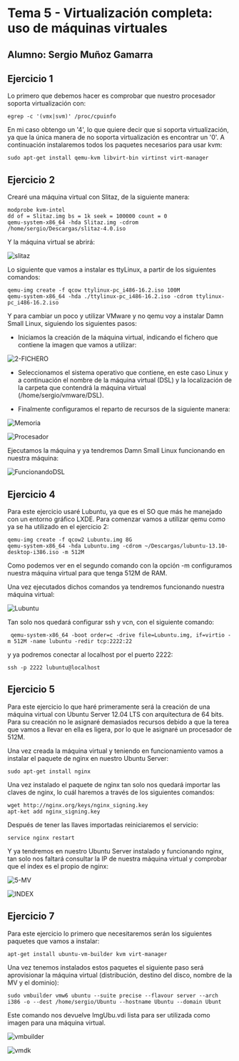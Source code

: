 # Tema 5 - Virtualización completa: uso de máquinas virtuales
## Alumno: Sergio Muñoz Gamarra

## Ejercicio 1

Lo primero que debemos hacer es comprobar que nuestro procesador soporta virtualización con:

    egrep -c '(vmx|svm)' /proc/cpuinfo
    
En mi caso obtengo un '4', lo que quiere decir que si soporta virtualización, ya que la única manera de no soporta virtualización es encontrar un '0'.
A continuación instalaremos todos los paquetes necesarios para usar kvm:

    sudo apt-get install qemu-kvm libvirt-bin virtinst virt-manager
    
    
## Ejercicio 2
    
Crearé una máquina virtual con Slitaz, de la siguiente manera:

    modprobe kvm-intel
    dd of = Slitaz.img bs = 1k seek = 100000 count = 0
    qemu-system-x86_64 -hda Slitaz.img -cdrom /home/sergio/Descargas/slitaz-4.0.iso
    
Y la máquina virtual se abrirá:

![slitaz](https://github.com/SergioMGamarra/IV---13-14/blob/master/imgTema5/slitaz.png?raw=true)


Lo siguiente que vamos a instalar es ttyLinux, a partir de los siguientes comandos:

    qemu-img create -f qcow ttylinux-pc_i486-16.2.iso 100M
    qemu-system-x86_64 -hda ./ttylinux-pc_i486-16.2.iso -cdrom ttylinux-pc_i486-16.2.iso 
    
    
Y para cambiar un poco y utilizar VMware y no qemu voy a instalar Damn Small Linux, siguiendo los siguientes pasos:

- Iniciamos la creación de la máquina virtual, indicando el fichero que contiene la imagen que vamos a utilizar:

![2-FICHERO](https://github.com/SergioMGamarra/IV---13-14/blob/master/imgTema5/2-Fichero.png?raw=true)

- Seleccionamos el sistema operativo que contiene, en este caso Linux y a continuación el nombre de la máquina virtual (DSL) y la localización de la carpeta que contendrá la máquina virtual (/home/sergio/vmware/DSL).

- Finalmente configuramos el reparto de recursos de la siguiente manera:

![Memoria](https://github.com/SergioMGamarra/IV---13-14/blob/master/imgTema5/2-Memoria.png?raw=true)

![Procesador](https://github.com/SergioMGamarra/IV---13-14/blob/master/imgTema5/2-Procesador.png?raw=true)

Ejecutamos la máquina y ya tendremos Damn Small Linux funcionando en nuestra máquina:

![FuncionandoDSL](https://github.com/SergioMGamarra/IV---13-14/blob/master/imgTema5/FuncionandoDSL.png?raw=true)

## Ejercicio 4

Para este ejercicio usaré Lubuntu, ya que es el SO que más he manejado con un entorno gráfico LXDE.
Para comenzar vamos a utilizar qemu como ya se ha utilizado en el ejercicio 2:

    qemu-img create -f qcow2 Lubuntu.img 8G 
    qemu-system-x86_64 -hda Lubuntu.img -cdrom ~/Descargas/lubuntu-13.10-desktop-i386.iso -m 512M

Como podemos ver en el segundo comando con la opción -m configuramos nuestra máquina virtual para que tenga 512M de RAM.

Una vez ejecutados dichos comandos ya tendremos funcionando nuestra máquina virtual:

![Lubuntu](https://github.com/SergioMGamarra/IV---13-14/blob/master/imgTema5/4-LubuntuFUncionando.png?raw=true)

Tan solo nos quedará configurar ssh y vcn, con el siguiente comando:

     qemu-system-x86_64 -boot order=c -drive file=Lubuntu.img, if=virtio -m 512M -name lubuntu -redir tcp:2222:22

y ya podremos conectar al localhost por el puerto 2222:

    ssh -p 2222 lubuntu@localhost

## Ejercicio 5

Para este ejercicio lo que haré primeramente será la creación de una máquina virtual con Ubuntu Server 12.04 LTS con arquitectura de 64 bits. Para su creación no le asignaré demasiados recursos debido a que la terea que vamos a llevar en ella es ligera, por lo que le asignaré un procesador de 512M.

Una vez creada la máquina virtual y teniendo en funcionamiento vamos a instalar el paquete de nginx en nuestro Ubuntu Server:

    sudo apt-get install nginx

Una vez instalado el paquete de nginx tan solo nos quedará importar las claves de nginx, lo cuál haremos a través de los siguientes comandos:

    wget http://nginx.org/keys/nginx_signing.key
    apt-ket add nginx_signing.key

Después de tener las llaves importadas reiniciaremos el servicio:

    service nginx restart
    
Y ya tendremos en nuestro Ubuntu Server instalado y funcionando nginx, tan solo nos faltará consultar la IP de nuestra máquina virtual y comprobar que el index es el propio de nginx:

![5-MV](https://github.com/SergioMGamarra/IV---13-14/blob/master/imgTema5/6-MV.png?raw=true)

![INDEX](https://github.com/SergioMGamarra/IV---13-14/blob/master/imgTema5/5-index.png?raw=true)





## Ejercicio 7

Para este ejercicio lo primero que necesitaremos serán los siguientes paquetes que vamos a instalar:

    apt-get install ubuntu-vm-builder kvm virt-manager
    
Una vez tenemos instalados estos paquetes el siguiente paso será aprovisionar la máquina virtual (distribución, destino del disco, nombre de la MV y el dominio):

    sudo vmbuilder vmw6 ubuntu --suite precise --flavour server --arch i386 -o --dest /home/sergio/Ubuntu --hostname Ubuntu --domain Ubunt

    
Este comando nos devuelve ImgUbu.vdi lista para ser utilizada como imagen para una máquina virtual.

![vmbuilder](https://github.com/SergioMGamarra/IV---13-14/blob/master/imgTema5/vmbuilder.png?raw=true)
    
![vmdk](https://github.com/SergioMGamarra/IV---13-14/blob/master/imgTema5/vmdk.png?raw=true)
